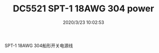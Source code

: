 ﻿---
layout: post 
title: DC5521 SPT-1 18AWG 304 power
tags: 303
categories: wire-harness
overview: DC5521 SPT-1 18AWG 304
series: 
part_number: KR21
thumb_img: static/202003/286-thumb-20200323180337.jpg
image: static/202003/286-20200323180337.jpg
date: 2020/3/23 10:02:53
---


SPT-1 18AWG 304船形开关电源线
